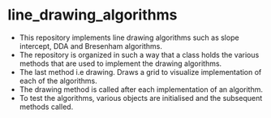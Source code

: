 # line_drawing_algorithms
- This repository implements line drawing algorithms such as slope intercept, DDA and Bresenham algorithms.
- The repository is organized in such a way that a class holds the various methods that are used to implement the drawing algorithms.
- The last method i.e drawing. Draws a grid to visualize implementation of each of the algorithms.
- The drawing method is called after each implementation of an algorithm.
- To test the algorithms, various objects are initialised and the subsequent methods called.


